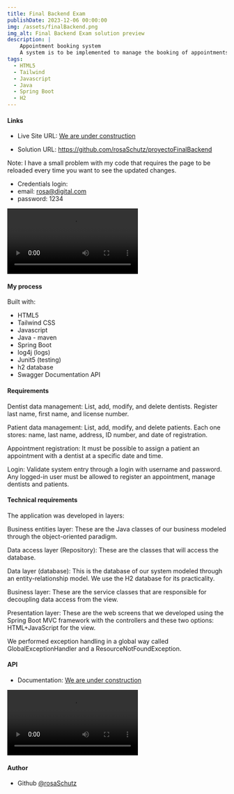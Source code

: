 ```yaml
---
title: Final Backend Exam
publishDate: 2023-12-06 00:00:00
img: /assets/finalBackend.png
img_alt: Final Backend Exam solution preview
description: |
    Appointment booking system 
    A system is to be implemented to manage the booking of appointments for a dental clinic.
tags:
  - HTML5
  - Tailwind
  - Javascript
  - Java
  - Spring Boot
  - H2
---
```



#### Links

- Live Site URL: <a href="#">We are under construction</a>

- Solution URL: <a href="https://github.com/rosaSchutz/proyectoFinalBackend">https://github.com/rosaSchutz/proyectoFinalBackend</a>

Note: I have a small problem with my code that requires the page to be reloaded every time you want to see the updated changes.

- Credentials login:
- email: rosa@digital.com
- password: 1234

<video src="/assets/appFinalBackend.mov" type="video/mov" controls>
</video>


#### My process

Built with:
- HTML5
- Tailwind CSS
- Javascript
- Java - maven
- Spring Boot
- log4j (logs)
- Junit5 (testing)
- h2 database
- Swagger Documentation API


#### Requirements
Dentist data management: List, add, modify, and delete dentists. Register last name, first name, and license number.

Patient data management: List, add, modify, and delete patients. Each one stores: name, last name, address, ID number, and date of registration.

Appointment registration: It must be possible to assign a patient an appointment with a dentist at a specific date and time.

Login: Validate system entry through a login with username and password. Any logged-in user must be allowed to register an appointment, manage dentists and patients.


#### Technical requirements

The application was developed in layers:

Business entities layer: These are the Java classes of our business modeled through the object-oriented paradigm.

Data access layer (Repository): These are the classes that will access the database.

Data layer (database): This is the database of our system modeled through an entity-relationship model. We use the H2 database for its practicality.

Business layer: These are the service classes that are responsible for decoupling data access from the view.

Presentation layer: These are the web screens that we developed using the Spring Boot MVC framework with the controllers and these two options: HTML+JavaScript for the view.

We performed exception handling in a global way called GlobalExceptionHandler and a ResourceNotFoundException.


#### API
- Documentation: <a href="#">We are under construction</a>

<video src="/assets/apiDocumentacion.mov" type="video/mov" controls>
</video>


#### Author

- Github <a href="https://github.com/rosaSchutz/proyectoFinalBackend">@rosaSchutz</a>
